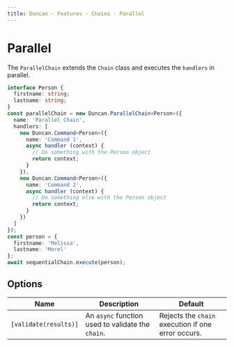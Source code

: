 ```yaml
---
title: Duncan - Features - Chains - Parallel
---
```

# Parallel

The `ParallelChain` extends the `Chain` class and executes the `handlers` in parallel.

``` typescript
interface Person {
  firstname: string;
  lastname: string;
}
const parallelChain = new Duncan.ParallelChain<Person>({
  name: 'Parallel Chain',
  handlers: [
    new Duncan.Command<Person>({
      name: 'Command 1',
      async handler (context) {
        // Do something with the Person object
        return context;
      }
    }),
    new Duncan.Command<Person>({
      name: 'Command 2',
      async handler (context) {
        // Do something else with the Person object
        return context;
      }
    })
  ]
});
const person = {
  firstname: 'Melissa',
  lastname: 'Morel'
};
await sequentialChain.execute(person);
```

## Options

Name | Description | Default
--- | --- | ---
`[validate(results)]` | An `async` function used to validate the `chain`. | Rejects the `chain` execution if one error occurs.
